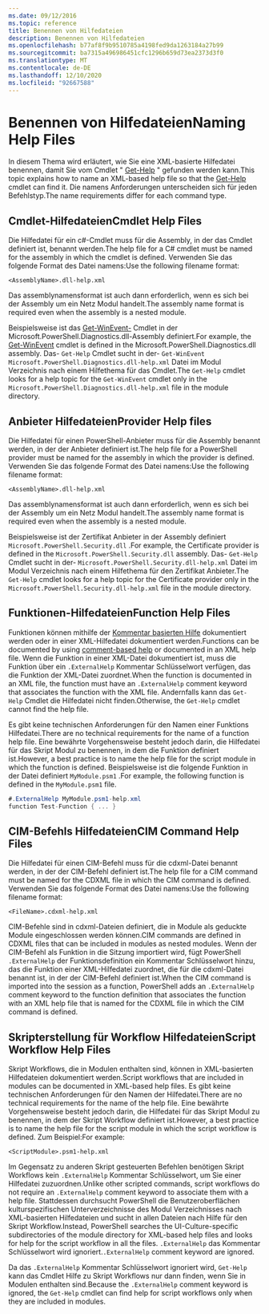 ```yaml
---
ms.date: 09/12/2016
ms.topic: reference
title: Benennen von Hilfedateien
description: Benennen von Hilfedateien
ms.openlocfilehash: b77af8f9b9510785a4198fed9da1263184a27b99
ms.sourcegitcommit: ba7315a496986451cfc1296b659d73ea2373d3f0
ms.translationtype: MT
ms.contentlocale: de-DE
ms.lasthandoff: 12/10/2020
ms.locfileid: "92667588"
---
```

# <a name="naming-help-files"></a><span data-ttu-id="dd7e3-103">Benennen von Hilfedateien</span><span class="sxs-lookup"><span data-stu-id="dd7e3-103">Naming Help Files</span></span>

<span data-ttu-id="dd7e3-104">In diesem Thema wird erläutert, wie Sie eine XML-basierte Hilfedatei benennen, damit Sie vom Cmdlet " [Get-Help](/powershell/module/Microsoft.PowerShell.Core/Get-Help) " gefunden werden kann.</span><span class="sxs-lookup"><span data-stu-id="dd7e3-104">This topic explains how to name an XML-based help file so that the [Get-Help](/powershell/module/Microsoft.PowerShell.Core/Get-Help) cmdlet can find it.</span></span> <span data-ttu-id="dd7e3-105">Die namens Anforderungen unterscheiden sich für jeden Befehlstyp.</span><span class="sxs-lookup"><span data-stu-id="dd7e3-105">The name requirements differ for each command type.</span></span>

## <a name="cmdlet-help-files"></a><span data-ttu-id="dd7e3-106">Cmdlet-Hilfedateien</span><span class="sxs-lookup"><span data-stu-id="dd7e3-106">Cmdlet Help Files</span></span>

<span data-ttu-id="dd7e3-107">Die Hilfedatei für ein c#-Cmdlet muss für die Assembly, in der das Cmdlet definiert ist, benannt werden.</span><span class="sxs-lookup"><span data-stu-id="dd7e3-107">The help file for a C# cmdlet must be named for the assembly in which the cmdlet is defined.</span></span> <span data-ttu-id="dd7e3-108">Verwenden Sie das folgende Format des Datei namens:</span><span class="sxs-lookup"><span data-stu-id="dd7e3-108">Use the following filename format:</span></span>

```
<AssemblyName>.dll-help.xml
```

<span data-ttu-id="dd7e3-109">Das assemblynamensformat ist auch dann erforderlich, wenn es sich bei der Assembly um ein Netz Modul handelt.</span><span class="sxs-lookup"><span data-stu-id="dd7e3-109">The assembly name format is required even when the assembly is a nested module.</span></span>

<span data-ttu-id="dd7e3-110">Beispielsweise ist das [Get-WinEvent-](/powershell/module/Microsoft.PowerShell.Diagnostics/Get-WinEvent) Cmdlet in der Microsoft.PowerShell.Diagnostics.dll-Assembly definiert.</span><span class="sxs-lookup"><span data-stu-id="dd7e3-110">For example, the [Get-WinEvent](/powershell/module/Microsoft.PowerShell.Diagnostics/Get-WinEvent) cmdlet is defined in the Microsoft.PowerShell.Diagnostics.dll assembly.</span></span> <span data-ttu-id="dd7e3-111">Das- `Get-Help` Cmdlet sucht in der- `Get-WinEvent` `Microsoft.PowerShell.Diagnostics.dll-help.xml` Datei im Modul Verzeichnis nach einem Hilfethema für das Cmdlet.</span><span class="sxs-lookup"><span data-stu-id="dd7e3-111">The `Get-Help` cmdlet looks for a help topic for the `Get-WinEvent` cmdlet only in the `Microsoft.PowerShell.Diagnostics.dll-help.xml` file in the module directory.</span></span>

## <a name="provider-help-files"></a><span data-ttu-id="dd7e3-112">Anbieter Hilfedateien</span><span class="sxs-lookup"><span data-stu-id="dd7e3-112">Provider Help files</span></span>

<span data-ttu-id="dd7e3-113">Die Hilfedatei für einen PowerShell-Anbieter muss für die Assembly benannt werden, in der der Anbieter definiert ist.</span><span class="sxs-lookup"><span data-stu-id="dd7e3-113">The help file for a PowerShell provider must be named for the assembly in which the provider is defined.</span></span> <span data-ttu-id="dd7e3-114">Verwenden Sie das folgende Format des Datei namens:</span><span class="sxs-lookup"><span data-stu-id="dd7e3-114">Use the following filename format:</span></span>

`<AssemblyName>.dll-help.xml`

<span data-ttu-id="dd7e3-115">Das assemblynamensformat ist auch dann erforderlich, wenn es sich bei der Assembly um ein Netz Modul handelt.</span><span class="sxs-lookup"><span data-stu-id="dd7e3-115">The assembly name format is required even when the assembly is a nested module.</span></span>

<span data-ttu-id="dd7e3-116">Beispielsweise ist der Zertifikat Anbieter in der Assembly definiert `Microsoft.PowerShell.Security.dll` .</span><span class="sxs-lookup"><span data-stu-id="dd7e3-116">For example, the Certificate provider is defined in the `Microsoft.PowerShell.Security.dll` assembly.</span></span> <span data-ttu-id="dd7e3-117">Das- `Get-Help` Cmdlet sucht in der- `Microsoft.PowerShell.Security.dll-help.xml` Datei im Modul Verzeichnis nach einem Hilfethema für den Zertifikat Anbieter.</span><span class="sxs-lookup"><span data-stu-id="dd7e3-117">The `Get-Help` cmdlet looks for a help topic for the Certificate provider only in the `Microsoft.PowerShell.Security.dll-help.xml` file in the module directory.</span></span>

## <a name="function-help-files"></a><span data-ttu-id="dd7e3-118">Funktionen-Hilfedateien</span><span class="sxs-lookup"><span data-stu-id="dd7e3-118">Function Help Files</span></span>

<span data-ttu-id="dd7e3-119">Funktionen können mithilfe der [Kommentar basierten Hilfe](/powershell/module/microsoft.powershell.core/about/about_comment_based_help) dokumentiert werden oder in einer XML-Hilfedatei dokumentiert werden.</span><span class="sxs-lookup"><span data-stu-id="dd7e3-119">Functions can be documented by using [comment-based help](/powershell/module/microsoft.powershell.core/about/about_comment_based_help) or documented in an XML help file.</span></span> <span data-ttu-id="dd7e3-120">Wenn die Funktion in einer XML-Datei dokumentiert ist, muss die Funktion über ein `.ExternalHelp` Kommentar Schlüsselwort verfügen, das die Funktion der XML-Datei zuordnet.</span><span class="sxs-lookup"><span data-stu-id="dd7e3-120">When the function is documented in an XML file, the function must have an `.ExternalHelp` comment keyword that associates the function with the XML file.</span></span> <span data-ttu-id="dd7e3-121">Andernfalls kann das `Get-Help` Cmdlet die Hilfedatei nicht finden.</span><span class="sxs-lookup"><span data-stu-id="dd7e3-121">Otherwise, the `Get-Help` cmdlet cannot find the help file.</span></span>

<span data-ttu-id="dd7e3-122">Es gibt keine technischen Anforderungen für den Namen einer Funktions Hilfedatei.</span><span class="sxs-lookup"><span data-stu-id="dd7e3-122">There are no technical requirements for the name of a function help file.</span></span> <span data-ttu-id="dd7e3-123">Eine bewährte Vorgehensweise besteht jedoch darin, die Hilfedatei für das Skript Modul zu benennen, in dem die Funktion definiert ist.</span><span class="sxs-lookup"><span data-stu-id="dd7e3-123">However, a best practice is to name the help file for the script module in which the function is defined.</span></span> <span data-ttu-id="dd7e3-124">Beispielsweise ist die folgende Funktion in der Datei definiert `MyModule.psm1` .</span><span class="sxs-lookup"><span data-stu-id="dd7e3-124">For example, the following function is defined in the `MyModule.psm1` file.</span></span>

```csharp
#.ExternalHelp MyModule.psm1-help.xml
function Test-Function { ... }
```

## <a name="cim-command-help-files"></a><span data-ttu-id="dd7e3-125">CIM-Befehls Hilfedateien</span><span class="sxs-lookup"><span data-stu-id="dd7e3-125">CIM Command Help Files</span></span>

<span data-ttu-id="dd7e3-126">Die Hilfedatei für einen CIM-Befehl muss für die cdxml-Datei benannt werden, in der der CIM-Befehl definiert ist.</span><span class="sxs-lookup"><span data-stu-id="dd7e3-126">The help file for a CIM command must be named for the CDXML file in which the CIM command is defined.</span></span> <span data-ttu-id="dd7e3-127">Verwenden Sie das folgende Format des Datei namens:</span><span class="sxs-lookup"><span data-stu-id="dd7e3-127">Use the following filename format:</span></span>

`<FileName>.cdxml-help.xml`

<span data-ttu-id="dd7e3-128">CIM-Befehle sind in cdxml-Dateien definiert, die in Module als geduckte Module eingeschlossen werden können.</span><span class="sxs-lookup"><span data-stu-id="dd7e3-128">CIM commands are defined in CDXML files that can be included in modules as nested modules.</span></span> <span data-ttu-id="dd7e3-129">Wenn der CIM-Befehl als Funktion in die Sitzung importiert wird, fügt PowerShell `.ExternalHelp` der Funktionsdefinition ein Kommentar Schlüsselwort hinzu, das die Funktion einer XML-Hilfedatei zuordnet, die für die cdxml-Datei benannt ist, in der der CIM-Befehl definiert ist.</span><span class="sxs-lookup"><span data-stu-id="dd7e3-129">When the CIM command is imported into the session as a function, PowerShell adds an `.ExternalHelp` comment keyword to the function definition that associates the function with an XML help file that is named for the CDXML file in which the CIM command is defined.</span></span>

## <a name="script-workflow-help-files"></a><span data-ttu-id="dd7e3-130">Skripterstellung für Workflow Hilfedateien</span><span class="sxs-lookup"><span data-stu-id="dd7e3-130">Script Workflow Help Files</span></span>

<span data-ttu-id="dd7e3-131">Skript Workflows, die in Modulen enthalten sind, können in XML-basierten Hilfedateien dokumentiert werden.</span><span class="sxs-lookup"><span data-stu-id="dd7e3-131">Script workflows that are included in modules can be documented in XML-based help files.</span></span> <span data-ttu-id="dd7e3-132">Es gibt keine technischen Anforderungen für den Namen der Hilfedatei.</span><span class="sxs-lookup"><span data-stu-id="dd7e3-132">There are no technical requirements for the name of the help file.</span></span> <span data-ttu-id="dd7e3-133">Eine bewährte Vorgehensweise besteht jedoch darin, die Hilfedatei für das Skript Modul zu benennen, in dem der Skript Workflow definiert ist.</span><span class="sxs-lookup"><span data-stu-id="dd7e3-133">However, a best practice is to name the help file for the script module in which the script workflow is defined.</span></span> <span data-ttu-id="dd7e3-134">Zum Beispiel:</span><span class="sxs-lookup"><span data-stu-id="dd7e3-134">For example:</span></span>

`<ScriptModule>.psm1-help.xml`

<span data-ttu-id="dd7e3-135">Im Gegensatz zu anderen Skript gesteuerten Befehlen benötigen Skript Workflows kein `.ExternalHelp` Kommentar Schlüsselwort, um Sie einer Hilfedatei zuzuordnen.</span><span class="sxs-lookup"><span data-stu-id="dd7e3-135">Unlike other scripted commands, script workflows do not require an `.ExternalHelp` comment keyword to associate them with a help file.</span></span> <span data-ttu-id="dd7e3-136">Stattdessen durchsucht PowerShell die Benutzeroberflächen kulturspezifischen Unterverzeichnisse des Modul Verzeichnisses nach XML-basierten Hilfedateien und sucht in allen Dateien nach Hilfe für den Skript Workflow.</span><span class="sxs-lookup"><span data-stu-id="dd7e3-136">Instead, PowerShell searches the UI-Culture-specific subdirectories of the module directory for XML-based help files and looks for help for the script workflow in all the files.</span></span> <span data-ttu-id="dd7e3-137">`.ExternalHelp` das Kommentar Schlüsselwort wird ignoriert.</span><span class="sxs-lookup"><span data-stu-id="dd7e3-137">`.ExternalHelp` comment keyword are ignored.</span></span>

<span data-ttu-id="dd7e3-138">Da das `.ExternalHelp` Kommentar Schlüsselwort ignoriert wird, `Get-Help` kann das Cmdlet Hilfe zu Skript Workflows nur dann finden, wenn Sie in Modulen enthalten sind.</span><span class="sxs-lookup"><span data-stu-id="dd7e3-138">Because the `.ExternalHelp` comment keyword is ignored, the `Get-Help` cmdlet can find help for script workflows only when they are included in modules.</span></span>
